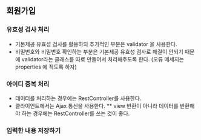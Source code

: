 ## 회원가입
### 유효성 검사 처리
- 기본제공 유효성 검사를 활용하되 추가적인 부분은 validator 을 사용한다.
- 비밀번호와 비밀번호 확인하는 부분은 기본제공 유효성 검사로 해결이 안되기 때문에 validator라는 클래스를 따로 만들어서 
  처리해주도록 한다. (오류 메세지는 properties 에 적도록 하자)
### 아이디 중복 처리
- 데이터를 처리하는 경우에는 RestController를 사용한다. 
- 클라이언트에서는 Ajax 통신을 사용한다. 
** view 반환이 아니라 데이터를 반환해야 하는 경우에는 RestController를 쓰는 것이 좋다.  
### 입력한 내용 저장하기 

